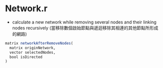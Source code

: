 # Network.r

<script type="text/javascript" src="../js/general.js"></script>

* calculate a new network while removing several nodes and their linking nodes recursively (當移除數個啟始節點與遞迴移除其相連的其他節點所形成的網路) 

```R
matrix networkAfterRemoveNodes(
  matrix originNetwork, 
  vector selectedNodes, 
  bool isDirected
)
```